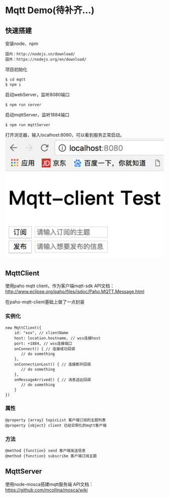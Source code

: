 # Mqtt Demo(待补齐...)
## 快速搭建
安装node、npm
```
国内：http://nodejs.cn/download/
国外：https://nodejs.org/en/download/
```
项目初始化
```
$ cd mqtt
$ npm i
```
启动webServer，监听8080端口
```
$ npm run server 
```
启动mqttServer，监听1884端口
```
$ npm run mqttServer 
```
打开浏览器，输入localhost:8080，可以看到服务正常启动。
![](./mdImg/server.jpg)

## MqttClient
使用paho mqtt client，作为客户端mqtt-sdk
API文档：http://www.eclipse.org/paho/files/jsdoc/Paho.MQTT.Message.html

在paho-mqtt-client基础上做了一点封装
### 实例化
```
new MqttClient({
    id: "xxx", // clientName
    host: location.hostname, // wss连接host
    port: +1884, // wss连接端口
    onConnect() { // 连接成功回调
       // do something
    },
    onConnectionLost() { // 连接断开回调
       // do something
    },
    onMessageArrived() { // 消息送达回调
       // do something
    }
})
```
### 属性
```
@property {array} topicList 客户端订阅的主题列表
@property {object} client 已经实例化的mqtt客户端
```
### 方法
```
@method {function} send 客户端发送信息
@method {function} subscribe 客户端订阅主题
```


## MqttServer
使用node-mosca搭建mqtt服务端
API文档：https://github.com/mcollina/mosca/wiki

